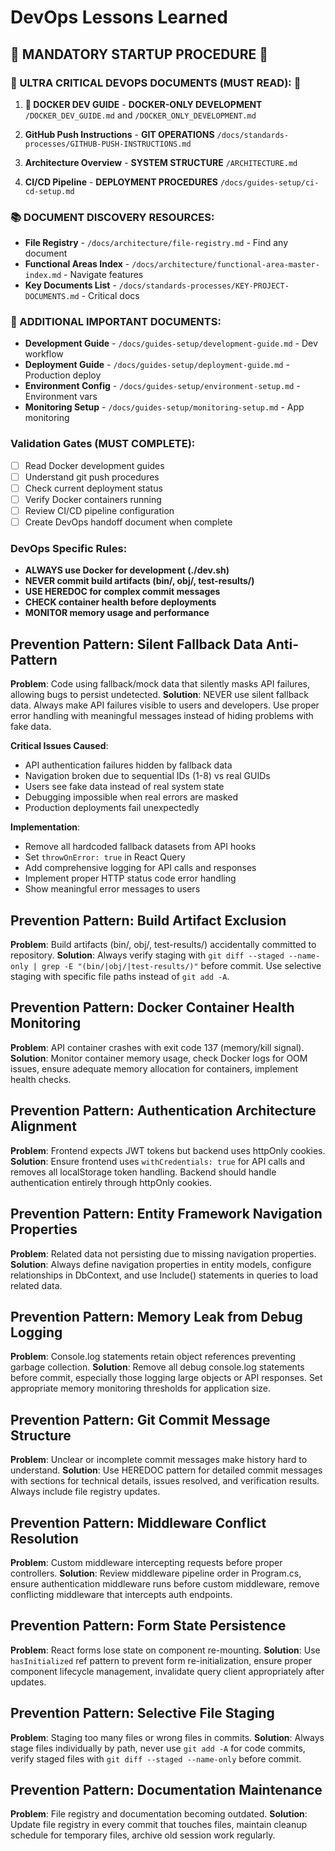 # DevOps Lessons Learned

## 🚨 MANDATORY STARTUP PROCEDURE 🚨

### 🚨 ULTRA CRITICAL DEVOPS DOCUMENTS (MUST READ): 🚨
1. **🛑 DOCKER DEV GUIDE** - **DOCKER-ONLY DEVELOPMENT**
`/DOCKER_DEV_GUIDE.md` and `/DOCKER_ONLY_DEVELOPMENT.md`

2. **GitHub Push Instructions** - **GIT OPERATIONS**
`/docs/standards-processes/GITHUB-PUSH-INSTRUCTIONS.md`

3. **Architecture Overview** - **SYSTEM STRUCTURE**
`/ARCHITECTURE.md`

4. **CI/CD Pipeline** - **DEPLOYMENT PROCEDURES**
`/docs/guides-setup/ci-cd-setup.md`

### 📚 DOCUMENT DISCOVERY RESOURCES:
- **File Registry** - `/docs/architecture/file-registry.md` - Find any document
- **Functional Areas Index** - `/docs/architecture/functional-area-master-index.md` - Navigate features
- **Key Documents List** - `/docs/standards-processes/KEY-PROJECT-DOCUMENTS.md` - Critical docs

### 📖 ADDITIONAL IMPORTANT DOCUMENTS:
- **Development Guide** - `/docs/guides-setup/development-guide.md` - Dev workflow
- **Deployment Guide** - `/docs/guides-setup/deployment-guide.md` - Production deploy
- **Environment Config** - `/docs/guides-setup/environment-setup.md` - Environment vars
- **Monitoring Setup** - `/docs/guides-setup/monitoring-setup.md` - App monitoring

### Validation Gates (MUST COMPLETE):
- [ ] Read Docker development guides
- [ ] Understand git push procedures
- [ ] Check current deployment status
- [ ] Verify Docker containers running
- [ ] Review CI/CD pipeline configuration
- [ ] Create DevOps handoff document when complete

### DevOps Specific Rules:
- **ALWAYS use Docker for development (./dev.sh)**
- **NEVER commit build artifacts (bin/, obj/, test-results/)**
- **USE HEREDOC for complex commit messages**
- **CHECK container health before deployments**
- **MONITOR memory usage and performance**

## Prevention Pattern: Silent Fallback Data Anti-Pattern

**Problem**: Code using fallback/mock data that silently masks API failures, allowing bugs to persist undetected.
**Solution**: NEVER use silent fallback data. Always make API failures visible to users and developers. Use proper error handling with meaningful messages instead of hiding problems with fake data.

**Critical Issues Caused**:
- API authentication failures hidden by fallback data
- Navigation broken due to sequential IDs (1-8) vs real GUIDs
- Users see fake data instead of real system state
- Debugging impossible when real errors are masked
- Production deployments fail unexpectedly

**Implementation**:
- Remove all hardcoded fallback datasets from API hooks
- Set `throwOnError: true` in React Query
- Add comprehensive logging for API calls and responses
- Implement proper HTTP status code error handling
- Show meaningful error messages to users

## Prevention Pattern: Build Artifact Exclusion

**Problem**: Build artifacts (bin/, obj/, test-results/) accidentally committed to repository.
**Solution**: Always verify staging with `git diff --staged --name-only | grep -E "(bin/|obj/|test-results/)"` before commit. Use selective staging with specific file paths instead of `git add -A`.

## Prevention Pattern: Docker Container Health Monitoring

**Problem**: API container crashes with exit code 137 (memory/kill signal).
**Solution**: Monitor container memory usage, check Docker logs for OOM issues, ensure adequate memory allocation for containers, implement health checks.

## Prevention Pattern: Authentication Architecture Alignment

**Problem**: Frontend expects JWT tokens but backend uses httpOnly cookies.
**Solution**: Ensure frontend uses `withCredentials: true` for API calls and removes all localStorage token handling. Backend should handle authentication entirely through httpOnly cookies.

## Prevention Pattern: Entity Framework Navigation Properties

**Problem**: Related data not persisting due to missing navigation properties.
**Solution**: Always define navigation properties in entity models, configure relationships in DbContext, and use Include() statements in queries to load related data.

## Prevention Pattern: Memory Leak from Debug Logging

**Problem**: Console.log statements retain object references preventing garbage collection.
**Solution**: Remove all debug console.log statements before commit, especially those logging large objects or API responses. Set appropriate memory monitoring thresholds for application size.

## Prevention Pattern: Git Commit Message Structure

**Problem**: Unclear or incomplete commit messages make history hard to understand.
**Solution**: Use HEREDOC pattern for detailed commit messages with sections for technical details, issues resolved, and verification results. Always include file registry updates.

## Prevention Pattern: Middleware Conflict Resolution

**Problem**: Custom middleware intercepting requests before proper controllers.
**Solution**: Review middleware pipeline order in Program.cs, ensure authentication middleware runs before custom middleware, remove conflicting middleware that intercepts auth endpoints.

## Prevention Pattern: Form State Persistence

**Problem**: React forms lose state on component re-mounting.
**Solution**: Use `hasInitialized` ref pattern to prevent form re-initialization, ensure proper component lifecycle management, invalidate query client appropriately after updates.

## Prevention Pattern: Selective File Staging

**Problem**: Staging too many files or wrong files in commits.
**Solution**: Always stage files individually by path, never use `git add -A` for code commits, verify staged files with `git diff --staged --name-only` before commit.

## Prevention Pattern: Documentation Maintenance

**Problem**: File registry and documentation becoming outdated.
**Solution**: Update file registry in every commit that touches files, maintain cleanup schedule for temporary files, archive old session work regularly.